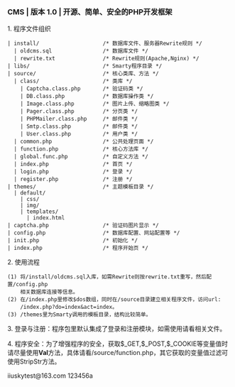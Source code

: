 <div id="container">
  <h3>CMS | 版本 1.0 | 开源、简单、安全的PHP开发框架</h3>
  <p id="part1">
    1. 程序文件组织
    <pre><code>| install/                    /* 数据库文件、服务器Rewrite规则 */
  | oldcms.sql                /* 数据库文件 */
  | rewrite.txt               /* Rewrite规则(Apache,Nginx) */
| libs/                       /* Smarty程序目录 */
| source/                     /* 核心类库、方法 */
  | class/                    /* 类库 */
    | Captcha.class.php       /* 验证码类 */
    | DB.class.php            /* 数据库操作类 */
    | Image.class.php         /* 图片上传、缩略图类 */
    | Pager.class.php         /* 分页类 */
    | PHPMailer.class.php     /* 邮件类 */
    | Smtp.class.php          /* 邮件类 */
    | User.class.php          /* 用户类 */
  | common.php                /* 公共处理页面 */
  | function.php              /* 核心方法库 */
  | global.func.php           /* 自定义方法 */
  | index.php                 /* 首页 */
  | login.php                 /* 登录 */
  | register.php              /* 注册 */
| themes/                     /* 主题模板目录 */
  | default/
    | css/
    | img/
    | templates/
      | index.html
| captcha.php                 /* 验证码图片显示 */
| config.php                  /* 数据库配置、网站配置等 */
| init.php                    /* 初始化 */
| index.php                   /* 程序开始页 */</code></pre>
  </p>
  <p id="part2">
    2. 使用流程
    <pre><code>(1) 将/install/oldcms.sql入库，如需Rewrite则按rewrite.txt重写，然后配置/config.php
    相关数据库连接等信息。
(2) 在/index.php里修改$dos数组，同时在/source目录建立相关程序文件，访问url: 
    /index.php?do=index&act=index。
(3) /themes里为Smarty调用的模板目录，结构比较简单。</code></pre>
  </p>
  <p id="part3">
    3. 登录与注册：程序包里默认集成了登录和注册模块，如需使用请看相关文件。
  </p>
  <p id="part4">
    4. 程序安全：为了增强程序的安全，获取$_GET,$_POST,$_COOKIE等变量值时请尽量使用<strong>Val</strong>方法，具体请看/source/function.php，其它获取的变量值过滤可使用StripStr方法。
  </p>
  iiuskytest@163.com    123456a
</div>